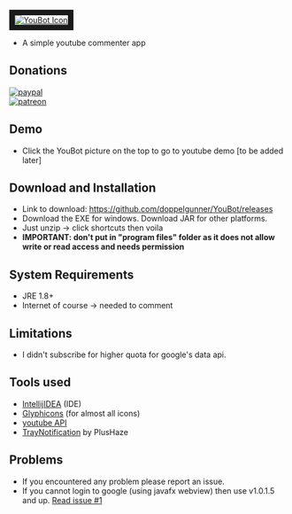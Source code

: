 <a href="https://youtu.be/GNQiAWNQ8HA
" target="_blank"><img src="https://github.com/doppelgunner/YouBot/blob/master/src/main/resources/images/icon.png" 
alt="YouBot Icon" border="10" /></a>
* A simple youtube commenter app

## Donations
[![paypal](https://www.paypalobjects.com/en_US/i/btn/btn_donate_SM.gif)](https://www.paypal.me/doppelgunner)  
[![patreon](https://c5.patreon.com/external/logo/logomarkOrange.svg)](https://www.patreon.com/doppelgunner)

## Demo
* Click the YouBot picture on the top to go to youtube demo [to be added later]

## Download and Installation
* Link to download: https://github.com/doppelgunner/YouBot/releases
* Download the EXE for windows. Download JAR for other platforms.
* Just unzip -> click shortcuts then voila
* **IMPORTANT: don't put in "program files" folder as it does not allow write or read access and needs permission**

## System Requirements
* JRE 1.8+
* Internet of course -> needed to comment

## Limitations
* I didn't subscribe for higher quota for google's data api.

## Tools used
* [IntellijIDEA](https://www.jetbrains.com/idea/) (IDE)
* [Glyphicons](http://glyphicons.com/) (for almost all icons)
* [youtube API](https://developers.google.com/youtube/)
* [TrayNotification](https://github.com/PlusHaze/TrayNotification) by PlusHaze

## Problems
* If you encountered any problem please report an issue.
* If you cannot login to google (using javafx webview) then use v1.0.1.5 and up. [Read issue #1](https://github.com/doppelgunner/YouBot/issues/1)
